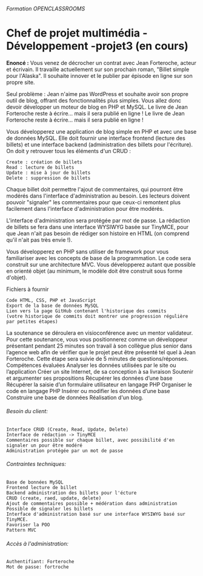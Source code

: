 
###### Formation OPENCLASSROOMS

# Chef de projet multimédia - Développement -projet3 (en cours)

**Enoncé :**
Vous venez de décrocher un contrat avec Jean Forteroche, acteur et écrivain. Il travaille actuellement sur son prochain roman, "Billet simple pour l'Alaska". Il souhaite innover et le publier par épisode en ligne sur son propre site.

Seul problème : Jean n'aime pas WordPress et souhaite avoir son propre outil de blog, offrant des fonctionnalités plus simples. Vous allez donc devoir développer un moteur de blog en PHP et MySQL.
Le livre de Jean Forteroche reste à écrire... mais il sera publié en ligne !
Le livre de Jean Forteroche reste à écrire... mais il sera publié en ligne !

Vous développerez une application de blog simple en PHP et avec une base de données MySQL. Elle doit fournir une interface frontend (lecture des billets) et une interface backend (administration des billets pour l'écriture). On doit y retrouver tous les éléments d'un CRUD :

    Create : création de billets
    Read : lecture de billets
    Update : mise à jour de billets
    Delete : suppression de billets

Chaque billet doit permettre l'ajout de commentaires, qui pourront être modérés dans l'interface d'administration au besoin.
Les lecteurs doivent pouvoir "signaler" les commentaires pour que ceux-ci remontent plus facilement dans l'interface d'administration pour être modérés.

L'interface d'administration sera protégée par mot de passe. La rédaction de billets se fera dans une interface WYSIWYG basée sur TinyMCE, pour que Jean n'ait pas besoin de rédiger son histoire en HTML (on comprend qu'il n'ait pas très envie !).

Vous développerez en PHP sans utiliser de framework pour vous familiariser avec les concepts de base de la programmation. Le code sera construit sur une architecture MVC. Vous développerez autant que possible en orienté objet (au minimum, le modèle doit être construit sous forme d'objet).


Fichiers à fournir

    Code HTML, CSS, PHP et JavaScript
    Export de la base de données MySQL
    Lien vers la page GitHub contenant l'historique des commits
    (votre historique de commits doit montrer une progression régulière par petites étapes)


La soutenance se déroulera en visioconférence avec un mentor validateur. Pour cette soutenance, vous vous positionnerez comme un développeur présentant pendant 25 minutes son travail à son collègue plus senior dans l’agence web afin de vérifier que le projet peut être présenté tel quel à Jean Forteroche. Cette étape sera suivie de 5 minutes de questions/réponses.
Compétences évaluées
Analyser les données utilisées par le site ou l’application
Créer un site Internet, de sa conception à sa livraison
Soutenir et argumenter ses propositions
Récupérer les données d’une base
Récupérer la saisie d’un formulaire utilisateur en langage PHP
Organiser le code en langage PHP
Insérer ou modifier les données d’une base
Construire une base de données
Réalisation d'un blog.

###### Besoin du client:

    Interface CRUD (Create, Read, Update, Delete)
    Interface de rédaction -> TinyMCE
    Commentaires possible sur chaque billet, avec possibilité d'en signaler un pour être modéré
    Administration protégée par un mot de passe

###### Contraintes techniques:

    Base de bonnées MySQL
    Frontend lecture de billet
    Backend administration des billets pour l'écture
    CRUD (create, raed, update, delete)
    Ajout de commentaires possible + médération dans administration
    Possible de signaler les billets
    Interface d'administration basé sur une interface WYSIWYG basé sur TinyMCE.
    Favoriser la POO
    Pattern MVC

###### Accès à l'administration:

    Authentifiant: Forteroche
    Mot de passe: fortroche
